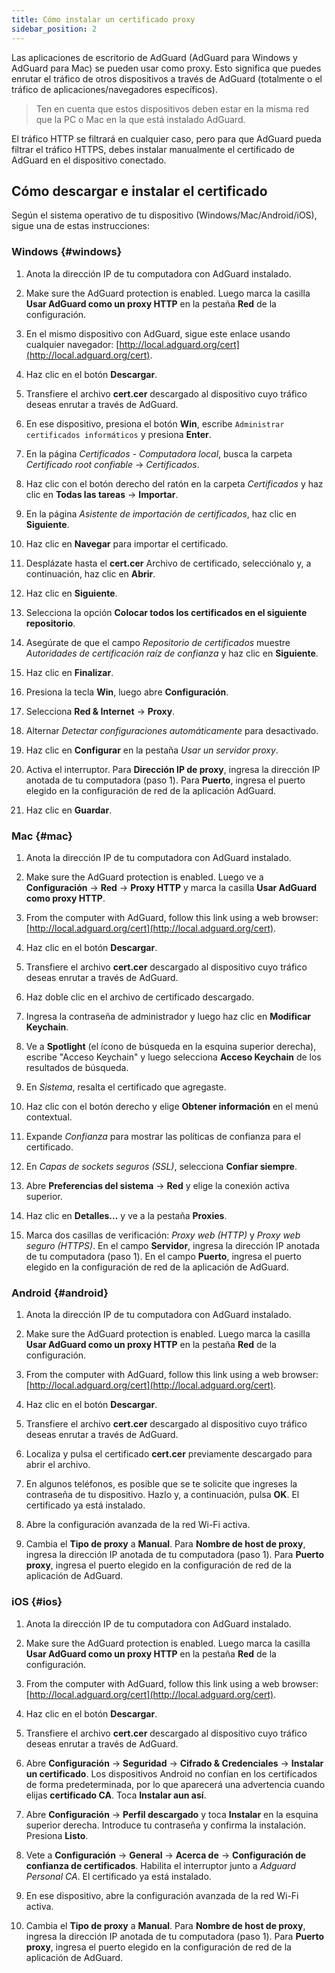 ```yaml
---
title: Cómo instalar un certificado proxy
sidebar_position: 2
---
```


Las aplicaciones de escritorio de AdGuard (AdGuard para Windows y AdGuard para Mac) se pueden usar como proxy. Esto significa que puedes enrutar el tráfico de otros dispositivos a través de AdGuard (totalmente o el tráfico de aplicaciones/navegadores específicos).

> Ten en cuenta que estos dispositivos deben estar en la misma red que la PC o Mac en la que está instalado AdGuard.

El tráfico HTTP se filtrará en cualquier caso, pero para que AdGuard pueda filtrar el tráfico HTTPS, debes instalar manualmente el certificado de AdGuard en el dispositivo conectado.

## Cómo descargar e instalar el certificado

Según el sistema operativo de tu dispositivo (Windows/Mac/Android/iOS), sigue una de estas instrucciones:

### Windows {#windows}

1. Anota la dirección IP de tu computadora con AdGuard instalado.

2. Make sure the AdGuard protection is enabled. Luego marca la casilla **Usar AdGuard como un proxy HTTP** en la pestaña **Red** de la configuración.

3. En el mismo dispositivo con AdGuard, sigue este enlace usando cualquier navegador: [http://local.adguard.org/cert](http://local.adguard.org/cert).

4. Haz clic en el botón **Descargar**.

5. Transfiere el archivo **cert.cer** descargado al dispositivo cuyo tráfico deseas enrutar a través de AdGuard.

6. En ese dispositivo, presiona el botón **Win**, escribe `Administrar certificados informáticos` y presiona **Enter**.

7. En la página *Certificados - Computadora local*, busca la carpeta *Certificado root confiable* → *Certificados*.

8. Haz clic con el botón derecho del ratón en la carpeta *Certificados* y haz clic en **Todas las tareas** → **Importar**.

9. En la página *Asistente de importación de certificados*, haz clic en **Siguiente**.

10. Haz clic en **Navegar** para importar el certificado.

11. Desplázate hasta el **cert.cer** Archivo de certificado, selecciónalo y, a continuación, haz clic en **Abrir**.

12. Haz clic en **Siguiente**.

13. Selecciona la opción **Colocar todos los certificados en el siguiente repositorio**.

14. Asegúrate de que el campo *Repositorio de certificados* muestre *Autoridades de certificación raíz de confianza* y haz clic en **Siguiente**.

15. Haz clic en **Finalizar**.

16. Presiona la tecla **Win**, luego abre **Configuración**.

17. Selecciona **Red & Internet** → **Proxy**.

18. Alternar *Detectar configuraciones automáticamente* para desactivado.

19. Haz clic en **Configurar** en la pestaña *Usar un servidor proxy*.

20. Activa el interruptor. Para **Dirección IP de proxy**, ingresa la dirección IP anotada de tu computadora (paso 1). Para **Puerto**, ingresa el puerto elegido en la configuración de red de la aplicación AdGuard.

21. Haz clic en **Guardar**.

### Mac {#mac}

1. Anota la dirección IP de tu computadora con AdGuard instalado.

2. Make sure the AdGuard protection is enabled. Luego ve a **Configuración** → **Red** → **Proxy HTTP** y marca la casilla **Usar AdGuard como proxy HTTP**.

3. From the computer with AdGuard, follow this link using a web browser: [http://local.adguard.org/cert](http://local.adguard.org/cert).

4. Haz clic en el botón **Descargar**.

5. Transfiere el archivo **cert.cer** descargado al dispositivo cuyo tráfico deseas enrutar a través de AdGuard.

6. Haz doble clic en el archivo de certificado descargado.

7. Ingresa la contraseña de administrador y luego haz clic en **Modificar Keychain**.

8. Ve a **Spotlight** (el ícono de búsqueda en la esquina superior derecha), escribe "Acceso Keychain" y luego selecciona **Acceso Keychain** de los resultados de búsqueda.

9. En *Sistema*, resalta el certificado que agregaste.

10. Haz clic con el botón derecho y elige **Obtener información** en el menú contextual.

11. Expande *Confianza* para mostrar las políticas de confianza para el certificado.

12. En *Capas de sockets seguros (SSL)*, selecciona **Confiar siempre**.

13. Abre **Preferencias del sistema** → **Red** y elige la conexión activa superior.

14. Haz clic en **Detalles...** y ve a la pestaña **Proxies**.

15. Marca dos casillas de verificación: *Proxy web (HTTP)* y *Proxy web seguro (HTTPS)*. En el campo **Servidor**, ingresa la dirección IP anotada de tu computadora (paso 1). En el campo **Puerto**, ingresa el puerto elegido en la configuración de red de la aplicación de AdGuard.

### Android {#android}

1. Anota la dirección IP de tu computadora con AdGuard instalado.

2. Make sure the AdGuard protection is enabled. Luego marca la casilla **Usar AdGuard como un proxy HTTP** en la pestaña **Red** de la configuración.

3. From the computer with AdGuard, follow this link using a web browser: [http://local.adguard.org/cert](http://local.adguard.org/cert).

4. Haz clic en el botón **Descargar**.

5. Transfiere el archivo **cert.cer** descargado al dispositivo cuyo tráfico deseas enrutar a través de AdGuard.

6. Localiza y pulsa el certificado **cert.cer** previamente descargado para abrir el archivo.

7. En algunos teléfonos, es posible que se te solicite que ingreses la contraseña de tu dispositivo. Hazlo y, a continuación, pulsa **OK**. El certificado ya está instalado.

8. Abre la configuración avanzada de la red Wi-Fi activa.

9. Cambia el **Tipo de proxy** a **Manual**. Para **Nombre de host de proxy**, ingresa la dirección IP anotada de tu computadora (paso 1). Para **Puerto proxy**, ingresa el puerto elegido en la configuración de red de la aplicación de AdGuard.

### iOS {#ios}

1. Anota la dirección IP de tu computadora con AdGuard instalado.

2. Make sure the AdGuard protection is enabled. Luego marca la casilla **Usar AdGuard como un proxy HTTP** en la pestaña **Red** de la configuración.

3. From the computer with AdGuard, follow this link using a web browser: [http://local.adguard.org/cert](http://local.adguard.org/cert).

4. Haz clic en el botón **Descargar**.

5. Transfiere el archivo **cert.cer** descargado al dispositivo cuyo tráfico deseas enrutar a través de AdGuard.

6. Abre **Configuración** → **Seguridad** → **Cifrado & Credenciales** → **Instalar un certificado**. Los dispositivos Android no confían en los certificados de forma predeterminada, por lo que aparecerá una advertencia cuando elijas **certificado CA**. Toca **Instalar aun así**.

7. Abre **Configuración** → **Perfil descargado** y toca **Instalar** en la esquina superior derecha. Introduce tu contraseña y confirma la instalación. Presiona **Listo**.

8. Vete a **Configuración** → **General** → **Acerca de** → **Configuración de confianza de certificados**. Habilita el interruptor junto a *Adguard Personal CA*. El certificado ya está instalado.

9. En ese dispositivo, abre la configuración avanzada de la red Wi-Fi activa.

10. Cambia el **Tipo de proxy** a **Manual**. Para **Nombre de host de proxy**, ingresa la dirección IP anotada de tu computadora (paso 1). Para **Puerto proxy**, ingresa el puerto elegido en la configuración de red de la aplicación de AdGuard.
